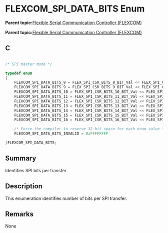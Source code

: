 # FLEXCOM\_SPI\_DATA\_BITS Enum

**Parent topic:**[Flexible Serial Communication Controller \(FLEXCOM\)](GUID-137968B9-4089-44C6-9B5A-2F30929F6852.md)

**Parent topic:**[Flexible Serial Communication Controller \(FLEXCOM\)](GUID-1F0CC449-4122-4C77-A199-A7874C524FDD.md)

## C

```c

/* SPI master mode */

typedef enum
{
    FLEXCOM_SPI_DATA_BITS_8 = FLEX_SPI_CSR_BITS_8_BIT_Val << FLEX_SPI_CSR_BITS_Pos,
    FLEXCOM_SPI_DATA_BITS_9 = FLEX_SPI_CSR_BITS_9_BIT_Val << FLEX_SPI_CSR_BITS_Pos,
    FLEXCOM_SPI_DATA_BITS_10 = FLEX_SPI_CSR_BITS_10_BIT_Val << FLEX_SPI_CSR_BITS_Pos,
    FLEXCOM_SPI_DATA_BITS_11 = FLEX_SPI_CSR_BITS_11_BIT_Val << FLEX_SPI_CSR_BITS_Pos,
    FLEXCOM_SPI_DATA_BITS_12 = FLEX_SPI_CSR_BITS_12_BIT_Val << FLEX_SPI_CSR_BITS_Pos,
    FLEXCOM_SPI_DATA_BITS_13 = FLEX_SPI_CSR_BITS_13_BIT_Val << FLEX_SPI_CSR_BITS_Pos,
    FLEXCOM_SPI_DATA_BITS_14 = FLEX_SPI_CSR_BITS_14_BIT_Val << FLEX_SPI_CSR_BITS_Pos,
    FLEXCOM_SPI_DATA_BITS_15 = FLEX_SPI_CSR_BITS_15_BIT_Val << FLEX_SPI_CSR_BITS_Pos,
    FLEXCOM_SPI_DATA_BITS_16 = FLEX_SPI_CSR_BITS_16_BIT_Val << FLEX_SPI_CSR_BITS_Pos,

    /* Force the compiler to reserve 32-bit space for each enum value */
    FLEXCOM_SPI_DATA_BITS_INVALID = 0xFFFFFFFF

}FLEXCOM_SPI_DATA_BITS;

```

## Summary

Identifies SPI bits per transfer

## Description

This enumeration identifies number of bits per SPI transfer.

## Remarks

None

